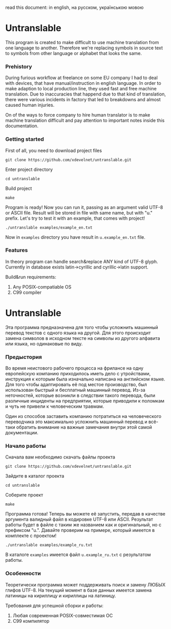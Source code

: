 read this document: in english, на русском, українською мовою

# Untranslable

This program is created to make difficult to use machine translation from one language to another. Therefore we're replacing symbols in source text to symbols from other language or alphabet that looks the same.

### Prehistory

During furious workflow at freelance on some EU company I had to deal with devices, that have manual/instruction in english language. In order to make adaption to local production line, they used fast and free machine translation. Due to inaccuracies that happend due to that kind of translation, there were various incidents in factory that led to breakdowns and almost caused human injuries. 

On of the ways to force company to hire human translator is to make machine translation difficult and pay attention to important notes inside this documentation.


### Getting started

First of all, you need to download project files

```
git clone https://github.com/xdevelnet/untranslable.git
```

Enter project directory

```
cd untranslable
```

Build project

```
make
```

Program is ready! Now you can run it, passing as an argument valid UTF-8 or ASCII file.
Result will be stored in file with same name, but with "u." prefix. Let's try to test it with an example, that comes with project!

```
./untranslable examples/example_en.txt
```

Now in `examples` directory you have result in `u.example_en.txt` file.


### Features

In theory program can handle search&replace ANY kind of UTF-8 glyph. Currently in database exists latin->cyrillic and cyrillic->latin support.

Build&run requirements:

1. Any POSIX-compatiable OS
2. C99 compiler


# Untranslable


Эта программа предназначена для того чтобы усложнить машинный перевод текстов с одного языка на другой. Для этого происходит замена символов в исходном тексте на символы из другого алфавита или языка, но одинаковые по виду.

### Предыстория

Во время неистового рабочего процесса на фрилансе на одну европейскую компанию приходилось иметь дело с утройствами, инструкция к которым была изначально написана на английском языке. Для того чтобы адаптировать её под местое производство, был использован быстрый и бесплатный машинный перевод. Из-за неточностей, которые возникли в следствии такого перевода, были различные инциденты на предприятии, которые приводили к поломкам и чуть не привели к человеческим травмам.

Один из способов заставить компанию потратиться на человеческого переводчика это максимально усложнить машинный перевод и всё-таки обратить внимание на важные замечания внутри этой самой документации.

### Начало работы

Сначала вам необходимо скачать файлы проекта

```
git clone https://github.com/xdevelnet/untranslable.git
```

Зайдите в каталог проекта

```
cd untranslable
```

Соберите проект

```
make
```

Программа готова! Теперь вы можете её запустить, передав в качестве аргумента валидный файл в кодировке UTF-8 или ASCII. Результат работы будет в файле с таким же названием как и оригинальный, но с префиксом "u.". Давайте проверим на примере, который имеется в комплекте с проектом!
```
./untranslable examples/example_ru.txt
```
В каталоге `examples` имеется файл `u.example_ru.txt` с результатом работы.

### Особенности

Теоретически программа может поддерживать поиск и замену ЛЮБЫХ глифов UTF-8.
На текущий момент в базе данных имеется замена латиницы на кириллицу и кириллицы на латиницу.

Требования для успешной сборки и работы:

1. Любая современная POSIX-совместимая ОС
2. C99 компилятор
